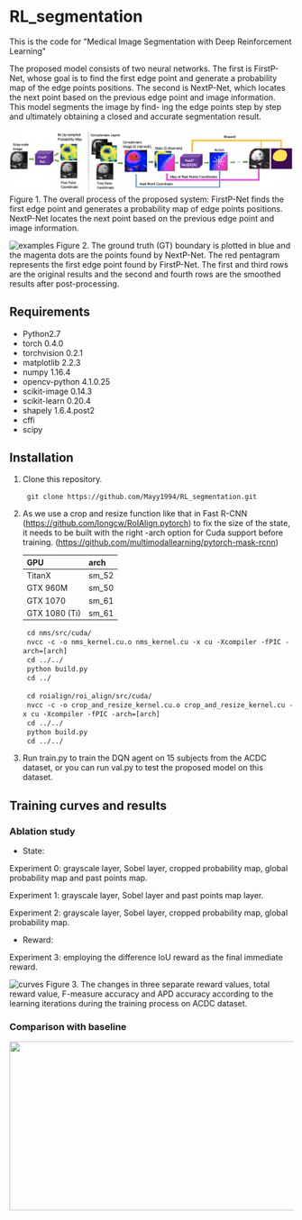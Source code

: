 # RL_segmentation

This is the code for "Medical Image Segmentation with Deep Reinforcement Learning"

The proposed model consists of two neural networks. The first is FirstP-Net, whose goal is to find the first edge point and generate a probability map of the edge points positions. The second is NextP-Net, which locates the next point based on the previous edge point and image information. This model segments the image by find- ing the edge points step by step and ultimately obtaining a closed and accurate segmentation result.


![process](images/Fig2.png)
Figure 1. The overall process of the proposed system: FirstP-Net finds the first edge point and generates a probability map of edge points positions. NextP-Net locates the next point based on the previous edge point and image information.


![examples](images/Fig7.png)
Figure 2. The ground truth (GT) boundary is plotted in blue and the magenta dots are the points found by NextP-Net. The red pentagram represents the first edge point found by FirstP-Net. The first and third rows are the original results and the second and fourth rows are the smoothed results after post-processing.



## Requirements
* Python2.7
* torch 0.4.0
* torchvision 0.2.1
* matplotlib 2.2.3
* numpy 1.16.4
* opencv-python 4.1.0.25
* scikit-image 0.14.3
* scikit-learn 0.20.4
* shapely 1.6.4.post2
* cffi
* scipy


## Installation
1. Clone this repository.

        git clone https://github.com/Mayy1994/RL_segmentation.git

2. As we use a crop and resize function like that in Fast R-CNN (https://github.com/longcw/RoIAlign.pytorch) to fix the size of the state, it needs to be built with the right -arch option for Cuda support before training. (https://github.com/multimodallearning/pytorch-mask-rcnn)

    | GPU | arch |
    | --- | --- |
    | TitanX | sm_52 |
    | GTX 960M | sm_50 |
    | GTX 1070 | sm_61 |
    | GTX 1080 (Ti) | sm_61 |

        cd nms/src/cuda/
        nvcc -c -o nms_kernel.cu.o nms_kernel.cu -x cu -Xcompiler -fPIC -arch=[arch]
        cd ../../
        python build.py
        cd ../

        cd roialign/roi_align/src/cuda/
        nvcc -c -o crop_and_resize_kernel.cu.o crop_and_resize_kernel.cu -x cu -Xcompiler -fPIC -arch=[arch]
        cd ../../
        python build.py
        cd ../../
        
3. Run train.py to train the DQN agent on 15 subjects from the ACDC dataset, or you can run val.py to test the proposed model on this dataset.

## Training curves and results

### Ablation study
* State: 

Experiment 0: grayscale layer, Sobel layer, cropped probability map, global probability map and past points map.

Experiment 1: grayscale layer, Sobel layer and past points map layer. 

Experiment 2: grayscale layer, Sobel layer, cropped probability map, global probability map.

* Reward:

Experiment 3: employing the difference IoU reward as the final immediate reward.

![curves](images/Fig9.png)
Figure 3. The changes in three separate reward values, total reward value, F-measure accuracy and APD accuracy according to the learning iterations during the training process on ACDC dataset.


### Comparison with baseline
<div align=center><img width="550" height="300" src="https://github.com/Mayy1994/RL_segmentation/blob/master/images/Table2.png"/></div>

